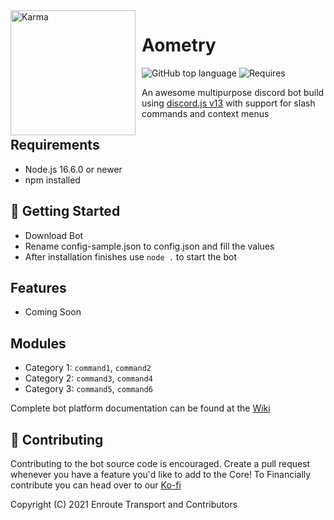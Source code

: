 <img width="200" height="200" align="left" style="float: left; margin: 0 10px 0 0;" alt="Karma" src="https://i.imgur.com/8hQoOwS.png"> 

# Aometry

![GitHub top language](https://img.shields.io/github/languages/top/Enroute-Transport/Aometry/dev/src?color=0072CE&style=for-the-badge)
![Requires](https://img.shields.io/badge/requires-discordJS-5865F2?style=for-the-badge)

An awesome multipurpose discord bot build using [discord.js v13](https://discord.js.org) with support for slash commands and context menus

## Requirements

- Node.js 16.6.0 or newer
- npm installed

## 🚀 Getting Started
- Download Bot
- Rename config-sample.json to config.json and fill the values
- After installation finishes use `node .` to start the bot

## Features

- Coming Soon

## Modules

- Category 1: `command1`, `command2`
- Category 2: `command3`, `command4`
- Category 3: `command5`, `command6`

Complete bot platform documentation can be found at the [Wiki](https://github.com/Enroute-Transport/Aometry/wiki)

## 🤝 Contributing
Contributing to the bot source code is encouraged. Create a pull request whenever you have a feature you'd like to add to the Core!
To Financially contribute you can head over to our [Ko-fi](https://ko-fi.com/enroute)

Copyright (C) 2021 Enroute Transport and Contributors
